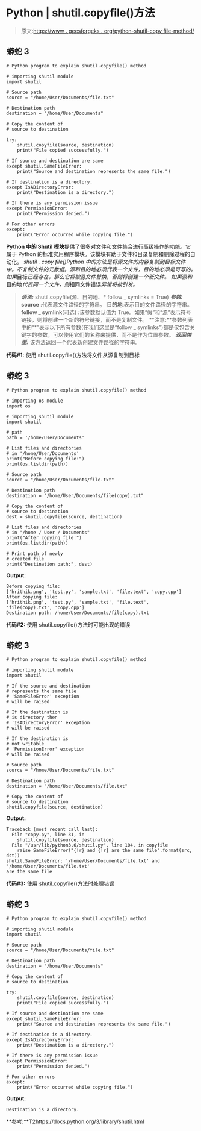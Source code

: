 # Python | shutil.copyfile()方法

> 原文:[https://www . geesforgeks . org/python-shutil-copy file-method/](https://www.geeksforgeeks.org/python-shutil-copyfile-method/)

## 蟒蛇 3

```
# Python program to explain shutil.copyfile() method

# importing shutil module
import shutil

# Source path
source = "/home/User/Documents/file.txt"

# Destination path
destination = "/home/User/Documents"

# Copy the content of
# source to destination

try:
    shutil.copyfile(source, destination)
    print("File copied successfully.")

# If source and destination are same
except shutil.SameFileError:
    print("Source and destination represents the same file.")

# If destination is a directory.
except IsADirectoryError:
    print("Destination is a directory.")

# If there is any permission issue
except PermissionError:
    print("Permission denied.")

# For other errors
except:
    print("Error occurred while copying file.")
```

**Python 中的 Shutil 模块**提供了很多对文件和文件集合进行高级操作的功能。它属于 Python 的标准实用程序模块。该模块有助于文件和目录复制和删除过程的自动化。
***shutil . copy file()***Python 中的方法是将*源文件的内容复制到*目标*文件中。不复制文件的元数据。*源*和*目的地*必须代表一个文件，*目的地*必须是可写的。如果*目标*已经存在，那么它将被*源*文件替换，否则将创建一个新文件。
如果*源*和*目的地*代表同一个文件，则*相同文件错误*异常将被引发。* 

> ***语法:*** shutil.copyfile(源、目的地、* follow _ symlinks = True)
> ***参数:***
> **source** :代表源文件路径的字符串。
> **目的地**:表示目的文件路径的字符串。
> **follow _ symlink**(可选) :该参数默认值为 True。如果“假”和“源”表示符号链接，则将创建一个新的符号链接，而不是复制文件。
> **注意:**参数列表中的“*”表示以下所有参数(在我们这里是“follow _ symlinks”)都是仅包含关键字的参数，可以使用它们的名称来提供，而不是作为位置参数。
> ***返回类型:*** 该方法返回一个代表新创建文件路径的字符串。

**代码#1:** 使用 shutil.copyfile()方法将文件从源复制到目标

## 蟒蛇 3

```
# Python program to explain shutil.copyfile() method

# importing os module
import os

# importing shutil module
import shutil

# path
path = '/home/User/Documents'

# List files and directories
# in '/home/User/Documents'
print("Before copying file:")
print(os.listdir(path))

# Source path
source = "/home/User/Documents/file.txt"

# Destination path
destination = "/home/User/Documents/file(copy).txt"

# Copy the content of
# source to destination
dest = shutil.copyfile(source, destination)

# List files and directories
# in "/home / User / Documents"
print("After copying file:")
print(os.listdir(path))

# Print path of newly
# created file
print("Destination path:", dest)
```

**Output:** 

```
Before copying file:
['hrithik.png', 'test.py', 'sample.txt', 'file.text', 'copy.cpp']
After copying file:
['hrithik.png', 'test.py', 'sample.txt', 'file.text', 'file(copy).txt', 'copy.cpp']
Destination path: /home/User/Documents/file(copy).txt
```

**代码#2:** 使用 shutil.copyfile()方法时可能出现的错误

## 蟒蛇 3

```
# Python program to explain shutil.copyfile() method

# importing shutil module
import shutil

# If the source and destination
# represents the same file
# 'SameFileError' exception
# will be raised

# If the destination is
# is directory then
# 'IsADirectoryError' exception
# will be raised

# If the destination is
# not writable
# 'PermissionError' exception
# will be raised

# Source path
source = "/home/User/Documents/file.txt"

# Destination path
destination = "/home/User/Documents/file.txt"

# Copy the content of
# source to destination
shutil.copyfile(source, destination)
```

**Output:** 

```
Traceback (most recent call last):
  File "copy.py", line 31, in 
    shutil.copyfile(source, destination)
  File "/usr/lib/python3.6/shutil.py", line 104, in copyfile
    raise SameFileError("{!r} and {!r} are the same file".format(src, dst))
shutil.SameFileError: '/home/User/Documents/file.txt' and '/home/User/Documents/file.txt'
are the same file
```

**代码#3:** 使用 shutil.copyfile()方法时处理错误

## 蟒蛇 3

```
# Python program to explain shutil.copyfile() method

# importing shutil module
import shutil

# Source path
source = "/home/User/Documents/file.txt"

# Destination path
destination = "/home/User/Documents"

# Copy the content of
# source to destination

try:
    shutil.copyfile(source, destination)
    print("File copied successfully.")

# If source and destination are same
except shutil.SameFileError:
    print("Source and destination represents the same file.")

# If destination is a directory.
except IsADirectoryError:
    print("Destination is a directory.")

# If there is any permission issue
except PermissionError:
    print("Permission denied.")

# For other errors
except:
    print("Error occurred while copying file.")
```

**Output:** 

```
Destination is a directory.
```

**参考:**T2https://docs.python.org/3/library/shutil.html